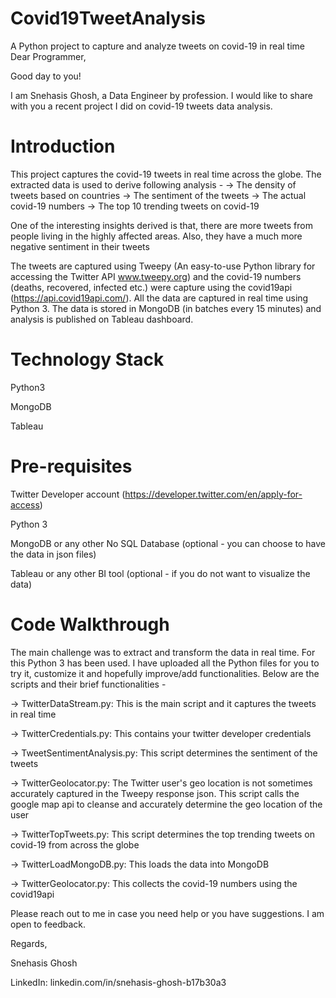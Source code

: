 # Covid19TweetAnalysis
A Python project to capture and analyze tweets on covid-19 in real time
Dear Programmer,

Good day to you!

I am Snehasis Ghosh, a Data Engineer by profession. I would like to share with you a recent project I did on covid-19 tweets data analysis. 

Introduction
============
This project captures the covid-19 tweets in real time across the globe. The extracted data is used to derive following analysis -
-> The density of tweets based on countries
-> The sentiment of the tweets
-> The actual covid-19 numbers
-> The top 10 trending tweets on covid-19

One of the interesting insights derived is that, there are more tweets from people living in the highly affected areas. Also, they have a much more negative sentiment in their tweets

The tweets are captured using Tweepy (An easy-to-use Python library for accessing the Twitter API www.tweepy.org) and the covid-19 numbers (deaths, recovered, infected etc.) were capture using the covid19api (https://api.covid19api.com/).
All the data are captured in real time using Python 3. The data is stored in MongoDB (in batches every 15 minutes) and analysis is published on Tableau dashboard.

Technology Stack
================
Python3

MongoDB

Tableau

Pre-requisites
==============
Twitter Developer account (https://developer.twitter.com/en/apply-for-access)

Python 3

MongoDB or any other No SQL Database (optional - you can choose to have the data in json files)

Tableau or any other BI tool (optional - if you do not want to visualize the data)

Code Walkthrough
================
The main challenge was to extract and transform the data in real time. For this Python 3 has been used. I have uploaded all the Python files for you to try it, customize it and hopefully improve/add functionalities. Below are the scripts and their brief functionalities -

-> TwitterDataStream.py: This is the main script and it captures the tweets in real time

-> TwitterCredentials.py: This contains your twitter developer credentials

-> TweetSentimentAnalysis.py: This script determines the sentiment of the tweets

-> TwitterGeolocator.py: The Twitter user's geo location is not sometimes accurately captured in the Tweepy response json. This script calls the google map api to cleanse and accurately determine the geo location of the user

-> TwitterTopTweets.py: This script determines the top trending tweets on covid-19 from across the globe

-> TwitterLoadMongoDB.py: This loads the data into MongoDB

-> TwitterGeolocator.py: This collects the covid-19 numbers using the covid19api

Please reach out to me in case you need help or you have suggestions. I am open to feedback.

Regards,

Snehasis Ghosh

LinkedIn: linkedin.com/in/snehasis-ghosh-b17b30a3
